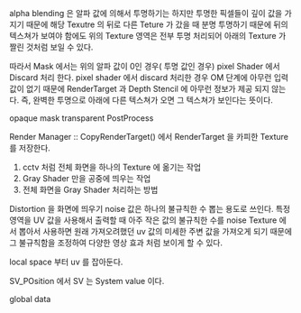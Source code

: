 alpha blending 은 알파 값에 의해서 투명하기는 하지만 투명한 픽셀들이 깊이 값을 가지기 때문에 해당 Texutre 의 뒤로 다른 Teture 가 갔을 때 분명 투명하기 때문에 뒤의 텍스쳐가 보여야 함에도 위의 Texture 영역은 전부 투명 처리되어 아래의 Texture 가 짤린 것처럼 보일 수 있다.

따라서 Mask 에서는 위의 알파 값이 0인 경우( 투명 값인 경우) pixel Shader 에서 Discard 처리 한다. 
pixel shader 에서 discard 처리한 경우 OM 단계에 아무런 입력값이 없기 때문에 RenderTarget 과 Depth Stencil 에 아무런 정보가 제공 되지 않는다. 즉, 완벽한 투명으로 아래에 다른 텍스쳐가 오면 그 텍스쳐가 보인다는 뜻이다.

opaque
mask
transparent
PostProcess

Render Manager :: CopyRenderTarget() 에서 RenderTarget 을 카피한 Texture 를 저장한다.
1. cctv 처럼 전체 화면을 하나의 Texture 에 옮기는 작업
2. Gray Shader 만을 공중에 띄우는 작업
3. 전체 화면을 Gray Shader 처리하는 방법

Distortion 을 화면에 띄우기
noise 값은 하나의 불규칙한 수 뽑는 용도로 쓰인다. 특정 영역을 UV 값을 사용해서 출력할 때 아주 작은 값의 불규칙한 수를 noise Texture 에서 뽑아서 사용하면 원래 가져오려했던 uv 값의 미세한 주변 값을 가져오게 되기 때문에 그 불규칙함을 조정하여 다양한 영상 효과 처럼 보이게 할 수 있다.


local space 부터 uv 를 잡아둔다.

SV_POsition 에서 SV 는 System value 이다.

global data

